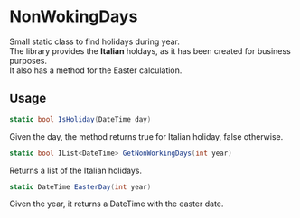# NonWokingDays
Small static class to find holidays during year.<br />
The library provides the **Italian** holdays, as it has been created for business purposes.<br />
It also has a method for the Easter calculation.

## Usage

```C#
static bool IsHoliday(DateTime day)
```
Given the day, the method returns true for Italian holiday, false otherwise.

```C#
static bool IList<DateTime> GetNonWorkingDays(int year)
```
Returns a list of the Italian holidays.

```C#
static DateTime EasterDay(int year)
```
Given the year, it returns a DateTime with the easter date.
